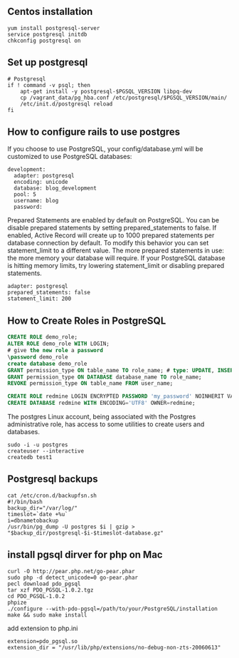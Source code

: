 Centos installation
---
``` shell
yum install postgresql-server
service postgresql initdb
chkconfig postgresql on
```

Set up postgresql
---
```shell
# Postgresql
if ! command -v psql; then
    apt-get install -y postgresql-$PGSQL_VERSION libpq-dev
    cp /vagrant_data/pg_hba.conf /etc/postgresql/$PGSQL_VERSION/main/
    /etc/init.d/postgresql reload
fi
```

How to configure rails to use postgres
---
If you choose to use PostgreSQL, your config/database.yml will be customized to use PostgreSQL databases:
```
development:
  adapter: postgresql
  encoding: unicode
  database: blog_development
  pool: 5
  username: blog
  password:
```
Prepared Statements are enabled by default on PostgreSQL. You can be disable prepared statements by setting prepared_statements to false.
If enabled, Active Record will create up to 1000 prepared statements per database connection by default. To modify this behavior you can set statement_limit to a different value.
The more prepared statements in use: the more memory your database will require. If your PostgreSQL database is hitting memory limits, try lowering statement_limit or disabling prepared statements.
```
adapter: postgresql
prepared_statements: false
statement_limit: 200
```
How to Create Roles in PostgreSQL
---
```sql
CREATE ROLE demo_role;
ALTER ROLE demo_role WITH LOGIN;
# give the new role a password
\password demo_role
create database demo_role
GRANT permission_type ON table_name TO role_name; # type: UPDATE, INSERT, ALL, etc.
GRANT permission_type ON DATABASE database_name TO role_name;
REVOKE permission_type ON table_name FROM user_name;
```

```sql
CREATE ROLE redmine LOGIN ENCRYPTED PASSWORD 'my_password' NOINHERIT VALID UNTIL 'infinity';
CREATE DATABASE redmine WITH ENCODING='UTF8' OWNER=redmine;
```

The postgres Linux account, being associated with the Postgres administrative role, has access to some utilities to create users and databases.
```shell
sudo -i -u postgres
createuser --interactive
createdb test1
```
Postgresql backups
---
```shell
cat /etc/cron.d/backupfsn.sh
#!/bin/bash
backup_dir="/var/log/"
timeslot=`date +%u`
i=dbnametobackup
/usr/bin/pg_dump -U postgres $i | gzip > "$backup_dir/postgresql-$i-$timeslot-database.gz"
```
install pgsql dirver for php on Mac
---
```
curl -O http://pear.php.net/go-pear.phar
sudo php -d detect_unicode=0 go-pear.phar
pecl download pdo_pgsql
tar xzf PDO_PGSQL-1.0.2.tgz
cd PDO_PGSQL-1.0.2
phpize
./configure --with-pdo-pgsql=/path/to/your/PostgreSQL/installation
make && sudo make install
```
add extension to php.ini
```
extension=pdo_pgsql.so
extension_dir = "/usr/lib/php/extensions/no-debug-non-zts-20060613"
```
